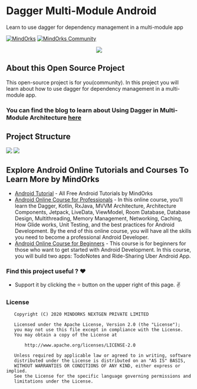 # Dagger Multi-Module Android
Learn to use dagger for dependency management in a multi-module app

[![MindOrks](https://img.shields.io/badge/mindorks-opensource-blue.svg)](https://mindorks.com/open-source-projects)
[![MindOrks Community](https://img.shields.io/badge/join-community-blue.svg)](https://mindorks.com/join-community)

<p align="center">
    <img src="https://raw.githubusercontent.com/MindorksOpenSource/Dagger-Multi-Module-Android/master/art/dagger-github.png">
</p>

## About this Open Source Project
This open-source project is for you(community). In this project you will learn about how to use dagger for dependency management in a multi-module app.
### You can find the blog to learn about Using Dagger in Multi-Module Architecture [here](https://blog.mindorks.com/dagger-in-a-multi-module-project)
## Project Structure
<p align="start">
    <img src="https://raw.githubusercontent.com/MindorksOpenSource/Dagger-Multi-Module-Android/master/art/project-structure.png">
    <img src="https://s3.ap-south-1.amazonaws.com/mindorks-server-uploads/feature-dependenct-base-d29d996b697942a8.jpg">
</p>

## Explore Android Online Tutorials and Courses To Learn More by MindOrks
* [Android Tutorial](https://mindorks.com/android-tutorial) - All Free Android Tutorials by MindOrks
* [Android Online Course for Professionals](https://mindorks.com/android-app-development-online-course-for-professionals) - In this online course, you’ll learn the Dagger, Kotlin, RxJava, MVVM Architecture, Architecture Components, Jetpack, LiveData, ViewModel, Room Database, Database Design, Multithreading, Memory Management, Networking, Caching, How Glide works, Unit Testing, and the best practices for Android Development. By the end of this online course, you will have all the skills you need to become a professional Android Developer.
* [Android Online Course for Beginners](https://mindorks.com/android-app-development-online-course-for-beginners) - This course is for beginners for those who want to get started with Android Development. In this course, you will build two apps: TodoNotes and Ride-Sharing Uber Android App.


### Find this project useful ? :heart:

* Support it by clicking the :star: button on the upper right of this page. :v:

### License
```
   Copyright (C) 2020 MINDORKS NEXTGEN PRIVATE LIMITED

   Licensed under the Apache License, Version 2.0 (the "License");
   you may not use this file except in compliance with the License.
   You may obtain a copy of the License at

       http://www.apache.org/licenses/LICENSE-2.0

   Unless required by applicable law or agreed to in writing, software
   distributed under the License is distributed on an "AS IS" BASIS,
   WITHOUT WARRANTIES OR CONDITIONS OF ANY KIND, either express or implied.
   See the License for the specific language governing permissions and
   limitations under the License.
```


